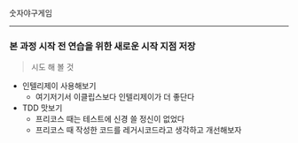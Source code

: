 숫자야구게임

---

### 본 과정 시작 전 연습을 위한 새로운 시작 지점 저장

>  시도 해 볼 것

- 인텔리제이 사용해보기
  - 여기저기서 이클립스보다 인텔리제이가 더 좋단다
- TDD 맛보기
  - 프리코스 때는 테스트에 신경 쓸 정신이 없었다
  - 프리코스 때 작성한 코드를 레거시코드라고 생각하고 개선해보자

